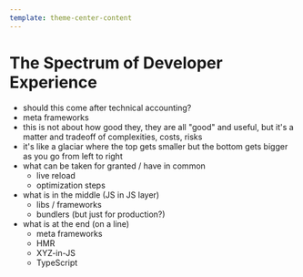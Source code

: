 ```yaml
---
template: theme-center-content
---
```


# The Spectrum of Developer Experience

- should this come after technical accounting?
- meta frameworks
- this is not about how good they, they are all "good" and useful, but it's a matter and tradeoff of complexities, costs, risks
- it's like a glaciar where the top gets smaller but the bottom gets bigger as you go from left to right
- what can be taken for granted / have in common
  - live reload
  - optimization steps
- what is in the middle (JS in JS layer)
  - libs / frameworks
  - bundlers (but just for production?)
- what is at the end (on a line)
  - meta frameworks
  - HMR
  - XYZ-in-JS
  - TypeScript